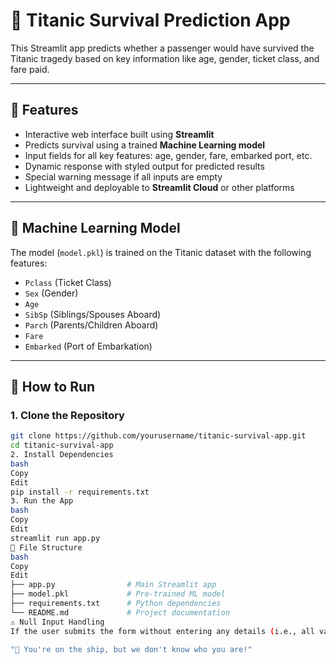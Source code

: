 # 🚢 Titanic Survival Prediction App

This Streamlit app predicts whether a passenger would have survived the Titanic tragedy based on key information like age, gender, ticket class, and fare paid.

---

## 📌 Features

- Interactive web interface built using **Streamlit**
- Predicts survival using a trained **Machine Learning model**
- Input fields for all key features: age, gender, fare, embarked port, etc.
- Dynamic response with styled output for predicted results
- Special warning message if all inputs are empty
- Lightweight and deployable to **Streamlit Cloud** or other platforms

---

## 🧠 Machine Learning Model

The model (`model.pkl`) is trained on the Titanic dataset with the following features:
- `Pclass` (Ticket Class)
- `Sex` (Gender)
- `Age`
- `SibSp` (Siblings/Spouses Aboard)
- `Parch` (Parents/Children Aboard)
- `Fare`
- `Embarked` (Port of Embarkation)

---

## 🚀 How to Run

### 1. Clone the Repository

```bash
git clone https://github.com/yourusername/titanic-survival-app.git
cd titanic-survival-app
2. Install Dependencies
bash
Copy
Edit
pip install -r requirements.txt
3. Run the App
bash
Copy
Edit
streamlit run app.py
📁 File Structure
bash
Copy
Edit
├── app.py                # Main Streamlit app
├── model.pkl             # Pre-trained ML model
├── requirements.txt      # Python dependencies
└── README.md             # Project documentation
⚠️ Null Input Handling
If the user submits the form without entering any details (i.e., all values default), the app will display a special message:

"🚢 You're on the ship, but we don't know who you are!"
